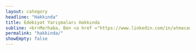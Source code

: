 ```yaml
---
layout: category
headline: "Hakkında"
title: Edebiyat Yarışmaları Hakkında
subline: <br>Merhaba, Ben <a href ="https://www.linkedin.com/in/atmacaugur/?ref=edebiyatyarismalari">Uğur Atmaca</a>.<br><br><strong>Edebiyat yarışmaları</strong> projesini Temmuz 2018'de başlattım. Ara sıra katılmak için internette <strong>Öykü Yarışmaları</strong> arardım. Fakat ya çok zor bulurdum ya da tarihleri çoktan geçmiş olurdu. Benimle aynı sorunları yaşayanların olduğunu düşünerek bu projeyi hayata geçirdim. <br><br>Öncesinde yazdığım bir bot sayesinde günlük olarak Türkçe eklenen tüm içerikleri gözden geçiriyor ve uygun olanları Edebiyat Yarışmaları websitesine eklemeye gayret ediyorum. <br>Her türlü fikir, öneri ve şikayet için <b>edebiyat.yarismalari(at)gmail(dot)com</b> adresine mail atabilirsiniz. <br><br>Herkese bol edebiyatlı günler...
permalink: "hakkinda/"
showEmpty: false
---
```



